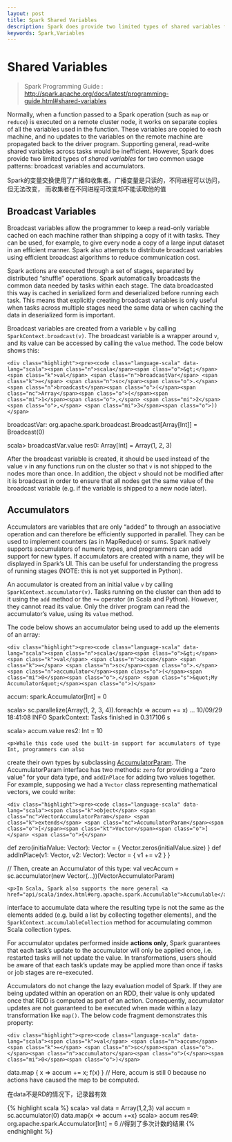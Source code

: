 ```yaml
---
layout: post
title: Spark Shared Variables
description: Spark does provide two limited types of shared variables for two common usage patterns,broadcast variables and accumulators.
keywords: Spark,Variables
---
```



Shared Variables
===============

> Spark Programming Guide : http://spark.apache.org/docs/latest/programming-guide.html#shared-variables

<p>Normally, when a function passed to a Spark operation (such as <code>map</code> or <code>reduce</code>) is executed on a
remote cluster node, it works on separate copies of all the variables used in the function. These
variables are copied to each machine, and no updates to the variables on the remote machine are
propagated back to the driver program. Supporting general, read-write shared variables across tasks
would be inefficient. However, Spark does provide two limited types of <em>shared variables</em> for two
common usage patterns: broadcast variables and accumulators.</p>
<p>Spark的变量交换使用了广播和收集者。广播变量是只读的，不同进程可以访问，但无法改变，
而收集者在不同进程可改变却不能读取他的值</p>

<h2 id="broadcast-variables">Broadcast Variables</h2>

<p>Broadcast variables allow the programmer to keep a read-only variable cached on each machine rather
than shipping a copy of it with tasks. They can be used, for example, to give every node a copy of a
large input dataset in an efficient manner. Spark also attempts to distribute broadcast variables
using efficient broadcast algorithms to reduce communication cost.</p>

<p>Spark actions are executed through a set of stages, separated by distributed &#8220;shuffle&#8221; operations.
Spark automatically broadcasts the common data needed by tasks within each stage. The data
broadcasted this way is cached in serialized form and deserialized before running each task. This
means that explicitly creating broadcast variables is only useful when tasks across multiple stages
need the same data or when caching the data in deserialized form is important.</p>

<p>Broadcast variables are created from a variable <code>v</code> by calling <code>SparkContext.broadcast(v)</code>. The
broadcast variable is a wrapper around <code>v</code>, and its value can be accessed by calling the <code>value</code>
method. The code below shows this:</p>

<div class="codetabs">


    <div class="highlight"><pre><code class="language-scala" data-lang="scala"><span class="n">scala</span><span class="o">&gt;</span> <span class="k">val</span> <span class="n">broadcastVar</span> <span class="k">=</span> <span class="n">sc</span><span class="o">.</span><span class="n">broadcast</span><span class="o">(</span><span class="nc">Array</span><span class="o">(</span><span class="mi">1</span><span class="o">,</span> <span class="mi">2</span><span class="o">,</span> <span class="mi">3</span><span class="o">))</span>
<span class="n">broadcastVar</span><span class="k">:</span> <span class="kt">org.apache.spark.broadcast.Broadcast</span><span class="o">[</span><span class="kt">Array</span><span class="o">[</span><span class="kt">Int</span><span class="o">]]</span> <span class="k">=</span> <span class="nc">Broadcast</span><span class="o">(</span><span class="mi">0</span><span class="o">)</span>

<span class="n">scala</span><span class="o">&gt;</span> <span class="n">broadcastVar</span><span class="o">.</span><span class="n">value</span>
<span class="n">res0</span><span class="k">:</span> <span class="kt">Array</span><span class="o">[</span><span class="kt">Int</span><span class="o">]</span> <span class="k">=</span> <span class="nc">Array</span><span class="o">(</span><span class="mi">1</span><span class="o">,</span> <span class="mi">2</span><span class="o">,</span> <span class="mi">3</span><span class="o">)</span></code></pre></div>

  </div>
  
  <p>After the broadcast variable is created, it should be used instead of the value <code>v</code> in any functions
run on the cluster so that <code>v</code> is not shipped to the nodes more than once. In addition, the object
<code>v</code> should not be modified after it is broadcast in order to ensure that all nodes get the same
value of the broadcast variable (e.g. if the variable is shipped to a new node later).</p>

<h2 id="accumulators">Accumulators</h2>

<p>Accumulators are variables that are only &#8220;added&#8221; to through an associative operation and can
therefore be efficiently supported in parallel. They can be used to implement counters (as in
MapReduce) or sums. Spark natively supports accumulators of numeric types, and programmers
can add support for new types. If accumulators are created with a name, they will be
displayed in Spark&#8217;s UI. This can be useful for understanding the progress of
running stages (NOTE: this is not yet supported in Python).</p>

<p>An accumulator is created from an initial value <code>v</code> by calling <code>SparkContext.accumulator(v)</code>. Tasks
running on the cluster can then add to it using the <code>add</code> method or the <code>+=</code> operator (in Scala and Python).
However, they cannot read its value.
Only the driver program can read the accumulator&#8217;s value, using its <code>value</code> method.</p>

<p>The code below shows an accumulator being used to add up the elements of an array:</p>
<div class="codetabs">

    <div class="highlight"><pre><code class="language-scala" data-lang="scala"><span class="n">scala</span><span class="o">&gt;</span> <span class="k">val</span> <span class="n">accum</span> <span class="k">=</span> <span class="n">sc</span><span class="o">.</span><span class="n">accumulator</span><span class="o">(</span><span class="mi">0</span><span class="o">,</span> <span class="s">&quot;My Accumulator&quot;</span><span class="o">)</span>
<span class="n">accum</span><span class="k">:</span> <span class="kt">spark.Accumulator</span><span class="o">[</span><span class="kt">Int</span><span class="o">]</span> <span class="k">=</span> <span class="mi">0</span>

<span class="n">scala</span><span class="o">&gt;</span> <span class="n">sc</span><span class="o">.</span><span class="n">parallelize</span><span class="o">(</span><span class="nc">Array</span><span class="o">(</span><span class="mi">1</span><span class="o">,</span> <span class="mi">2</span><span class="o">,</span> <span class="mi">3</span><span class="o">,</span> <span class="mi">4</span><span class="o">)).</span><span class="n">foreach</span><span class="o">(</span><span class="n">x</span> <span class="k">=&gt;</span> <span class="n">accum</span> <span class="o">+=</span> <span class="n">x</span><span class="o">)</span>
<span class="o">...</span>
<span class="mi">10</span><span class="o">/</span><span class="mi">09</span><span class="o">/</span><span class="mi">29</span> <span class="mi">18</span><span class="k">:</span><span class="err">41</span><span class="kt">:</span><span class="err">08</span> <span class="kt">INFO</span> <span class="kt">SparkContext:</span> <span class="kt">Tasks</span> <span class="kt">finished</span> <span class="kt">in</span> <span class="err">0</span><span class="kt">.</span><span class="err">317106</span> <span class="kt">s</span>

<span class="n">scala</span><span class="o">&gt;</span> <span class="n">accum</span><span class="o">.</span><span class="n">value</span>
<span class="n">res2</span><span class="k">:</span> <span class="kt">Int</span> <span class="o">=</span> <span class="mi">10</span></code></pre></div>

    <p>While this code used the built-in support for accumulators of type Int, programmers can also
create their own types by subclassing <a href="api/scala/index.html#org.apache.spark.AccumulatorParam">AccumulatorParam</a>.
The AccumulatorParam interface has two methods: <code>zero</code> for providing a &#8220;zero value&#8221; for your data
type, and <code>addInPlace</code> for adding two values together. For example, supposing we had a <code>Vector</code> class
representing mathematical vectors, we could write:</p>

    <div class="highlight"><pre><code class="language-scala" data-lang="scala"><span class="k">object</span> <span class="nc">VectorAccumulatorParam</span> <span class="k">extends</span> <span class="nc">AccumulatorParam</span><span class="o">[</span><span class="kt">Vector</span><span class="o">]</span> <span class="o">{</span>
  <span class="k">def</span> <span class="n">zero</span><span class="o">(</span><span class="n">initialValue</span><span class="k">:</span> <span class="kt">Vector</span><span class="o">)</span><span class="k">:</span> <span class="kt">Vector</span> <span class="o">=</span> <span class="o">{</span>
    <span class="nc">Vector</span><span class="o">.</span><span class="n">zeros</span><span class="o">(</span><span class="n">initialValue</span><span class="o">.</span><span class="n">size</span><span class="o">)</span>
  <span class="o">}</span>
  <span class="k">def</span> <span class="n">addInPlace</span><span class="o">(</span><span class="n">v1</span><span class="k">:</span> <span class="kt">Vector</span><span class="o">,</span> <span class="n">v2</span><span class="k">:</span> <span class="kt">Vector</span><span class="o">)</span><span class="k">:</span> <span class="kt">Vector</span> <span class="o">=</span> <span class="o">{</span>
    <span class="n">v1</span> <span class="o">+=</span> <span class="n">v2</span>
  <span class="o">}</span>
<span class="o">}</span>

<span class="c1">// Then, create an Accumulator of this type:</span>
<span class="k">val</span> <span class="n">vecAccum</span> <span class="k">=</span> <span class="n">sc</span><span class="o">.</span><span class="n">accumulator</span><span class="o">(</span><span class="k">new</span> <span class="nc">Vector</span><span class="o">(...))(</span><span class="nc">VectorAccumulatorParam</span><span class="o">)</span></code></pre></div>

    <p>In Scala, Spark also supports the more general <a href="api/scala/index.html#org.apache.spark.Accumulable">Accumulable</a>
interface to accumulate data where the resulting type is not the same as the elements added (e.g. build
a list by collecting together elements), and the <code>SparkContext.accumulableCollection</code> method for accumulating
common Scala collection types.</p>

  </div>
  
  <p>For accumulator updates performed inside <b>actions only</b>, Spark guarantees that each task&#8217;s update to the accumulator
will only be applied once, i.e. restarted tasks will not update the value. In transformations, users should be aware
of that each task&#8217;s update may be applied more than once if tasks or job stages are re-executed.</p>

<p>Accumulators do not change the lazy evaluation model of Spark. If they are being updated within an operation on an RDD, their value is only updated once that RDD is computed as part of an action. Consequently, accumulator updates are not guaranteed to be executed when made within a lazy transformation like <code>map()</code>. The below code fragment demonstrates this property:</p>

<div class="codetabs">

<div data-lang="scala">

    <div class="highlight"><pre><code class="language-scala" data-lang="scala"><span class="k">val</span> <span class="n">accum</span> <span class="k">=</span> <span class="n">sc</span><span class="o">.</span><span class="n">accumulator</span><span class="o">(</span><span class="mi">0</span><span class="o">)</span>
<span class="n">data</span><span class="o">.</span><span class="n">map</span> <span class="o">{</span> <span class="n">x</span> <span class="k">=&gt;</span> <span class="n">accum</span> <span class="o">+=</span> <span class="n">x</span><span class="o">;</span> <span class="n">f</span><span class="o">(</span><span class="n">x</span><span class="o">)</span> <span class="o">}</span>
<span class="c1">// Here, accum is still 0 because no actions have caused the map to be computed.</span></code></pre></div>

  </div>
  
  <p>在data不是RD的情况下，记录器有效</p>
  
 {% highlight scala %}
scala> val data = Array(1,2,3)
val accum = sc.accumulator(0)
data.map{x => accum +=x}
scala> accum
res49: org.apache.spark.Accumulator[Int] = 6
//得到了多次计数的结果
{% endhighlight %}
